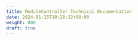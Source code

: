 ```yaml
---
title: ModuleController Technical Documentation
date: 2024-01-25T10:28:32+08:00
weight: 800
draft: true
---
```

